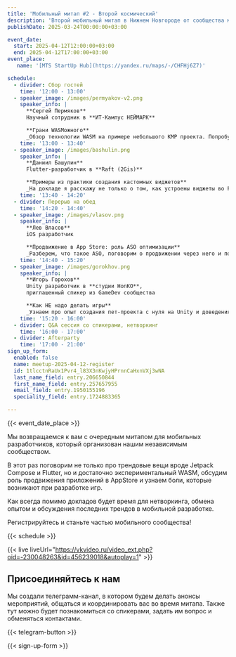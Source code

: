 ```yaml
---
title: 'Мобильный митап #2 - Второй космический'
description: 'Второй мобильный митап в Нижнем Новгороде от сообщества мобильных разработчиков. А космический он, потому что 12 апреля - день космонавтики.'
publishDate: 2025-03-24T00:00:00+03:00

event_date:
  start: 2025-04-12T12:00:00+03:00
  end: 2025-04-12T17:00:00+03:00
event_place:
   name: '[MTS StartUp Hub](https://yandex.ru/maps/-/CHFHj6Z7)'

schedule:
  - divider: Сбор гостей
    time: '12:00 - 13:00'
  - speaker_image: /images/permyakov-v2.png
    speaker_info: |
      **Сергей Пермяков**  
      Научный сотрудник в **ИТ-Кампус НЕЙМАРК**

      **Грани WASMожного**  
      _Обзор технологии WASM на примере небольшого KMP проекта. Попробуем узнать к какой альфа-центавра полетит Jetpack Compose в браузере._
    time: '13:00 - 13:40'
  - speaker_image: /images/bashulin.png
    speaker_info: |
      **Даниил Башулин**  
      Flutter-разработчик в **Raft (2Gis)**

      **Примеры из практики создания кастомных виджетов**  
      _На докладе я расскажу не только о том, как устроены виджеты во Flutter изнутри и поделюсь своим опытом, но и помогу разобраться с рендер-объектами. На примере разработок в проекте Balady от 2gis разберем как создавать динамические и гибко настраиваемые компоненты пользовательского интерфейса._
    time: '13:40 - 14:20'  
  - divider: Перерыв на обед
    time: '14:20 - 14:40'
  - speaker_image: /images/vlasov.png
    speaker_info: |
      **Лев Власов**  
      iOS разработчик

      **Продвижение в App Store: роль ASO оптимизации**  
      _Разберем, что такое ASO, поговорим о продвижении через него и посмотрим как оно работает на примере своего приложения._
    time: '14:40 - 15:20'
  - speaker_image: /images/gorokhov.png
    speaker_info: |
      **Игорь Горохов**  
      Unity разработчик в **студии HonKO**,  
      приглашенный спикер из GameDev сообщества

      **Как НЕ надо делать игры**  
      _Узнаем про опыт создания пет-проекта с нуля на Unity и доведения его до продакшена. Поделюсь опытом "Как это было и что из этого стало"._
    time: '15:20 - 16:00'
  - divider: Q&A сессия со спикерами, нетворкинг
    time: '16:00 - 17:00'
  - divider: Afterparty
    time: '17:00 - 21:00'
sign_up_form:
  enabled: false
  name: meetup-2025-04-12-register
  id: 1tlcctnRaUx1Pvr4_l83X3nKwjyHPrnnCaHxnVXj3wNA
  last_name_field: entry.206650844
  first_name_field: entry.257657955
  email_field: entry.1950155196
  speciality_field: entry.1724883365

---
```


{{< event_date_place >}}

Мы возвращаемся к вам с очередным митапом для мобильных разработчиков, который организован нашим независимым сообществом.

В этот раз поговорим не только про трендовые вещи вроде Jetpack Compose и Flutter, но и достаточно экспериментальный WASM, обсудим роль продвижения приложений в AppStore и узнаем боли, которые возникают при разработке игр.

Как всегда помимо докладов будет время для нетворкинга, обмена опытом и обсуждения последних трендов в мобильной разработке.

Регистрируйтесь и станьте частью мобильного сообщества!

{{< schedule >}}

{{< live liveUrl="https://vkvideo.ru/video_ext.php?oid=-230048263&id=456239018&autoplay=1" >}}

## Присоединяйтесь к нам

Мы создали телеграмм-канал, в котором будем делать анонсы мероприятий, общаться и координировать вас во время митапа. Также тут можно будет познакомиться со спикерами, задать им вопрос и обменяться контактами.

{{< telegram-button >}}

{{< sign-up-form >}}